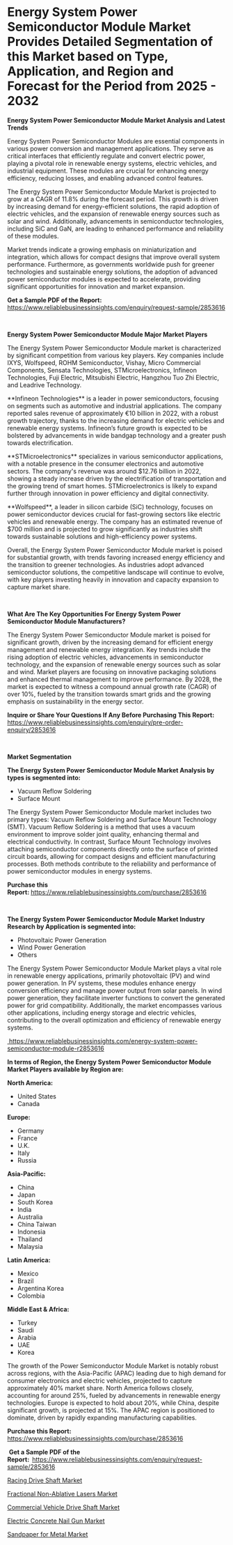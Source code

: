 <p><h1>Energy System Power Semiconductor Module Market Provides Detailed Segmentation of this Market based on Type, Application, and Region and Forecast for the Period from 2025 - 2032</h1></p><p><strong>Energy System Power Semiconductor Module Market Analysis and Latest Trends</strong></p>
<p><p>Energy System Power Semiconductor Modules are essential components in various power conversion and management applications. They serve as critical interfaces that efficiently regulate and convert electric power, playing a pivotal role in renewable energy systems, electric vehicles, and industrial equipment. These modules are crucial for enhancing energy efficiency, reducing losses, and enabling advanced control features.</p><p>The Energy System Power Semiconductor Module Market is projected to grow at a CAGR of 11.8% during the forecast period. This growth is driven by increasing demand for energy-efficient solutions, the rapid adoption of electric vehicles, and the expansion of renewable energy sources such as solar and wind. Additionally, advancements in semiconductor technologies, including SiC and GaN, are leading to enhanced performance and reliability of these modules.</p><p>Market trends indicate a growing emphasis on miniaturization and integration, which allows for compact designs that improve overall system performance. Furthermore, as governments worldwide push for greener technologies and sustainable energy solutions, the adoption of advanced power semiconductor modules is expected to accelerate, providing significant opportunities for innovation and market expansion.</p></p>
<p><strong>Get a Sample PDF of the Report:&nbsp;</strong> <a href="https://www.reliablebusinessinsights.com/enquiry/request-sample/2853616?utm_campaign=84&utm_medium=2&utm_source=Github&utm_content=ia&utm_term=12032025&utm_id=energy-system-power-semiconductor-module">https://www.reliablebusinessinsights.com/enquiry/request-sample/2853616</a></p>
<p>&nbsp;</p>
<p><strong>Energy System Power Semiconductor Module Major Market Players</strong></p>
<p><p>The Energy System Power Semiconductor Module market is characterized by significant competition from various key players. Key companies include IXYS, Wolfspeed, ROHM Semiconductor, Vishay, Micro Commercial Components, Sensata Technologies, STMicroelectronics, Infineon Technologies, Fuji Electric, Mitsubishi Electric, Hangzhou Tuo Zhi Electric, and Leadrive Technology.</p><p>**Infineon Technologies** is a leader in power semiconductors, focusing on segments such as automotive and industrial applications. The company reported sales revenue of approximately €10 billion in 2022, with a robust growth trajectory, thanks to the increasing demand for electric vehicles and renewable energy systems. Infineon’s future growth is expected to be bolstered by advancements in wide bandgap technology and a greater push towards electrification.</p><p>**STMicroelectronics** specializes in various semiconductor applications, with a notable presence in the consumer electronics and automotive sectors. The company's revenue was around $12.76 billion in 2022, showing a steady increase driven by the electrification of transportation and the growing trend of smart homes. STMicroelectronics is likely to expand further through innovation in power efficiency and digital connectivity.</p><p>**Wolfspeed**, a leader in silicon carbide (SiC) technology, focuses on power semiconductor devices crucial for fast-growing sectors like electric vehicles and renewable energy. The company has an estimated revenue of $700 million and is projected to grow significantly as industries shift towards sustainable solutions and high-efficiency power systems.</p><p>Overall, the Energy System Power Semiconductor Module market is poised for substantial growth, with trends favoring increased energy efficiency and the transition to greener technologies. As industries adopt advanced semiconductor solutions, the competitive landscape will continue to evolve, with key players investing heavily in innovation and capacity expansion to capture market share.</p></p>
<p>&nbsp;</p>
<p><strong>What Are The Key Opportunities For Energy System Power Semiconductor Module Manufacturers?</strong></p>
<p><p>The Energy System Power Semiconductor Module market is poised for significant growth, driven by the increasing demand for efficient energy management and renewable energy integration. Key trends include the rising adoption of electric vehicles, advancements in semiconductor technology, and the expansion of renewable energy sources such as solar and wind. Market players are focusing on innovative packaging solutions and enhanced thermal management to improve performance. By 2028, the market is expected to witness a compound annual growth rate (CAGR) of over 10%, fueled by the transition towards smart grids and the growing emphasis on sustainability in the energy sector.</p></p>
<p><strong>Inquire or Share Your Questions If Any Before Purchasing This Report:</strong> <a href="https://www.reliablebusinessinsights.com/enquiry/pre-order-enquiry/2853616?utm_campaign=84&utm_medium=2&utm_source=Github&utm_content=ia&utm_term=12032025&utm_id=energy-system-power-semiconductor-module">https://www.reliablebusinessinsights.com/enquiry/pre-order-enquiry/2853616</a></p>
<p>&nbsp;</p>
<p><strong>Market Segmentation</strong></p>
<p><strong>The Energy System Power Semiconductor Module Market Analysis by types is segmented into:</strong></p>
<p><ul><li>Vacuum Reflow Soldering</li><li>Surface Mount</li></ul></p>
<p><p>The Energy System Power Semiconductor Module market includes two primary types: Vacuum Reflow Soldering and Surface Mount Technology (SMT). Vacuum Reflow Soldering is a method that uses a vacuum environment to improve solder joint quality, enhancing thermal and electrical conductivity. In contrast, Surface Mount Technology involves attaching semiconductor components directly onto the surface of printed circuit boards, allowing for compact designs and efficient manufacturing processes. Both methods contribute to the reliability and performance of power semiconductor modules in energy systems.</p></p>
<p><strong>Purchase this Report:&nbsp;</strong><a href="https://www.reliablebusinessinsights.com/purchase/2853616?utm_campaign=84&utm_medium=2&utm_source=Github&utm_content=ia&utm_term=12032025&utm_id=energy-system-power-semiconductor-module">https://www.reliablebusinessinsights.com/purchase/2853616</a></p>
<p>&nbsp;</p>
<p><strong>The Energy System Power Semiconductor Module Market Industry Research by Application is segmented into:</strong></p>
<p><ul><li>Photovoltaic Power Generation</li><li>Wind Power Generation</li><li>Others</li></ul></p>
<p><p>The Energy System Power Semiconductor Module Market plays a vital role in renewable energy applications, primarily photovoltaic (PV) and wind power generation. In PV systems, these modules enhance energy conversion efficiency and manage power output from solar panels. In wind power generation, they facilitate inverter functions to convert the generated power for grid compatibility. Additionally, the market encompasses various other applications, including energy storage and electric vehicles, contributing to the overall optimization and efficiency of renewable energy systems.</p></p>
<p><a href="https://www.reliablebusinessinsights.com/energy-system-power-semiconductor-module-r2853616?utm_campaign=84&utm_medium=2&utm_source=Github&utm_content=ia&utm_term=12032025&utm_id=energy-system-power-semiconductor-module">&nbsp;https://www.reliablebusinessinsights.com/energy-system-power-semiconductor-module-r2853616</a></p>
<p><strong>In terms of Region, the Energy System Power Semiconductor Module Market Players available by Region are:</strong></p>
<p>
    <p> <strong> North America: </strong>
        <ul>
            <li>United States</li>
            <li>Canada</li>
        </ul>
        </p> 
    <p> <strong> Europe: </strong>
        <ul>
            <li>Germany</li>
            <li>France</li>
            <li>U.K.</li>
            <li>Italy</li>
            <li>Russia</li>
        </ul>
        </p> 
    <p> <strong> Asia-Pacific: </strong>
        <ul>
            <li>China</li>
            <li>Japan</li>
            <li>South Korea</li>
            <li>India</li>
            <li>Australia</li>
            <li>China Taiwan</li>
            <li>Indonesia</li>
            <li>Thailand</li>
            <li>Malaysia</li>
        </ul>
        </p> 
    <p> <strong> Latin America: </strong>
        <ul>
            <li>Mexico</li>
            <li>Brazil</li>
            <li>Argentina Korea</li>
            <li>Colombia</li>
        </ul>
        </p> 
    <p> <strong> Middle East & Africa: </strong>
        <ul>
            <li>Turkey</li>
            <li>Saudi</li>
            <li>Arabia</li>
            <li>UAE</li>
            <li>Korea</li>
        </ul>
    </p>
    </p>
<p><p>The growth of the Power Semiconductor Module Market is notably robust across regions, with the Asia-Pacific (APAC) leading due to high demand for consumer electronics and electric vehicles, projected to capture approximately 40% market share. North America follows closely, accounting for around 25%, fueled by advancements in renewable energy technologies. Europe is expected to hold about 20%, while China, despite significant growth, is projected at 15%. The APAC region is positioned to dominate, driven by rapidly expanding manufacturing capabilities.</p></p>
<p><strong>Purchase this Report: </strong><a href="https://www.reliablebusinessinsights.com/purchase/2853616?utm_campaign=84&utm_medium=2&utm_source=Github&utm_content=ia&utm_term=12032025&utm_id=energy-system-power-semiconductor-module">https://www.reliablebusinessinsights.com/purchase/2853616</a></p>
<p>&nbsp;<strong>Get a Sample PDF of the Report:&nbsp;&nbsp;</strong><a href="https://www.reliablebusinessinsights.com/enquiry/request-sample/2853616?utm_campaign=84&utm_medium=2&utm_source=Github&utm_content=ia&utm_term=12032025&utm_id=energy-system-power-semiconductor-module">https://www.reliablebusinessinsights.com/enquiry/request-sample/2853616</a></p>
<p><strong></strong></p>
<p><p><a href="https://github.com/nkbaroga/Market-Research-Report-List-1/blob/main/racing-drive-shaft-market.md?utm_campaign=84&utm_medium=2&utm_source=Github&utm_content=ia&utm_term=12032025&utm_id=energy-system-power-semiconductor-module">Racing Drive Shaft Market</a></p><p><a href="https://github.com/sawrovpipolo/Market-Research-Report-List-1/blob/main/fractional-non-ablative-lasers-market.md?utm_campaign=84&utm_medium=2&utm_source=Github&utm_content=ia&utm_term=12032025&utm_id=energy-system-power-semiconductor-module">Fractional Non-Ablative Lasers Market</a></p><p><a href="https://github.com/ritooesiaba/Market-Research-Report-List-1/blob/main/commercial-vehicle-drive-shaft-market.md?utm_campaign=84&utm_medium=2&utm_source=Github&utm_content=ia&utm_term=12032025&utm_id=energy-system-power-semiconductor-module">Commercial Vehicle Drive Shaft Market</a></p><p><a href="https://github.com/hedbomkrahe/Market-Research-Report-List-1/blob/main/electric-concrete-nail-gun-market.md?utm_campaign=84&utm_medium=2&utm_source=Github&utm_content=ia&utm_term=12032025&utm_id=energy-system-power-semiconductor-module">Electric Concrete Nail Gun Market</a></p><p><a href="https://github.com/elvutedipela/Market-Research-Report-List-1/blob/main/sandpaper-for-metal-market.md?utm_campaign=84&utm_medium=2&utm_source=Github&utm_content=ia&utm_term=12032025&utm_id=energy-system-power-semiconductor-module">Sandpaper for Metal Market</a></p></p>